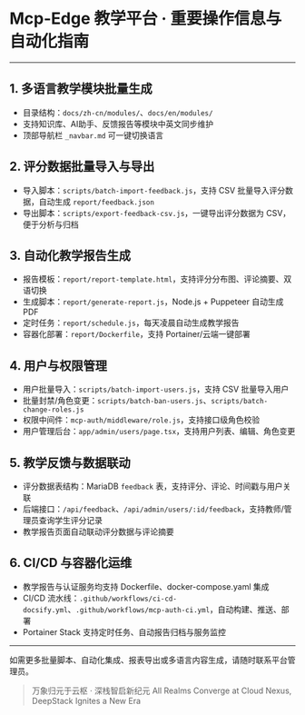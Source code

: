 # Mcp-Edge 教学平台 · 重要操作信息与自动化指南

---

## 1. 多语言教学模块批量生成

- 目录结构：`docs/zh-cn/modules/`、`docs/en/modules/`
- 支持知识库、AI助手、反馈报告等模块中英文同步维护
- 顶部导航栏 `_navbar.md` 可一键切换语言

## 2. 评分数据批量导入与导出

- 导入脚本：`scripts/batch-import-feedback.js`，支持 CSV 批量导入评分数据，自动生成 `report/feedback.json`
- 导出脚本：`scripts/export-feedback-csv.js`，一键导出评分数据为 CSV，便于分析与归档

## 3. 自动化教学报告生成

- 报告模板：`report/report-template.html`，支持评分分布图、评论摘要、双语切换
- 生成脚本：`report/generate-report.js`，Node.js + Puppeteer 自动生成 PDF
- 定时任务：`report/schedule.js`，每天凌晨自动生成教学报告
- 容器化部署：`report/Dockerfile`，支持 Portainer/云端一键部署

## 4. 用户与权限管理

- 用户批量导入：`scripts/batch-import-users.js`，支持 CSV 批量导入用户
- 批量封禁/角色变更：`scripts/batch-ban-users.js`、`scripts/batch-change-roles.js`
- 权限中间件：`mcp-auth/middleware/role.js`，支持接口级角色校验
- 用户管理后台：`app/admin/users/page.tsx`，支持用户列表、编辑、角色变更

## 5. 教学反馈与数据联动

- 评分数据表结构：MariaDB `feedback` 表，支持评分、评论、时间戳与用户关联
- 后端接口：`/api/feedback`、`/api/admin/users/:id/feedback`，支持教师/管理员查询学生评分记录
- 教学报告页面自动联动评分数据与评论摘要

## 6. CI/CD 与容器化运维

- 教学报告与认证服务均支持 Dockerfile、docker-compose.yaml 集成
- CI/CD 流水线：`.github/workflows/ci-cd-docsify.yml`、`.github/workflows/mcp-auth-ci.yml`，自动构建、推送、部署
- Portainer Stack 支持定时任务、自动报告归档与服务监控

---

如需更多批量脚本、自动化集成、报表导出或多语言内容生成，请随时联系平台管理员。

> 万象归元于云枢 · 深栈智启新纪元
> All Realms Converge at Cloud Nexus, DeepStack Ignites a New Era

